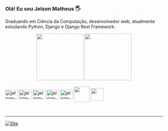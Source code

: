 
### Olá! Eu sou Jelson Matheus 🖐️

Graduando em Ciência da Computação, desenvolvedor web, atualmente estudando Python,
Django e Django Rest Framework.

<div align="center">
  <img height="150em" src="https://github-readme-stats.vercel.app/api?username=JelsonMatheus&show_icons=true&theme=tokyonight&include_all_commits=true&count_private=true"/>
  <img height="150em" src="https://github-readme-stats.vercel.app/api/top-langs/?username=JelsonMatheus&layout=compact&langs_count=7&theme=tokyonight"/>
</div>

<div style="display: inline_block"><br>
    <img align="center" height="30" width="40" alt="jelson-js" src="https://cdn.jsdelivr.net/gh/devicons/devicon/icons/javascript/javascript-original.svg" />
    <img align="center" height="30" width="40" alt="jelson-html" src="https://cdn.jsdelivr.net/gh/devicons/devicon/icons/html5/html5-original.svg" />
    <img align="center" height="30" width="40" alt="jelson-css" src="https://cdn.jsdelivr.net/gh/devicons/devicon/icons/css3/css3-plain.svg" />
    <img align="center" height="30" width="40" alt="jelson-git" src="https://cdn.jsdelivr.net/gh/devicons/devicon/icons/git/git-plain.svg" />
    <img align="center" height="30" width="40" alt="jelson-python" src="https://cdn.jsdelivr.net/gh/devicons/devicon/icons/python/python-original.svg"/>
    <img align="center" width="50" src="https://cdn.jsdelivr.net/gh/devicons/devicon/icons/django/django-original.svg" />
    <img align="center" width="40" src="https://cdn.jsdelivr.net/gh/devicons/devicon/icons/php/php-original.svg"/>
</div>

<br/><hr/>

[![Site](https://img.shields.io/website?label=https://jelsonmatheus.github.io/&style=for-the-badge&url=https://jelsonmatheus.github.io/)](https://jelsonmatheus.github.io/)
